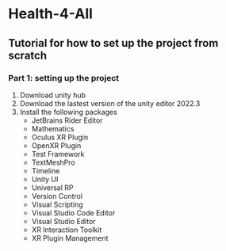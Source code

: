 # Health-4-All
## Tutorial for how to set up the project from scratch
### Part 1: setting up the project

1. Download unity hub</li>
2. Download the lastest version of the unity editor 2022.3</li>
3. Install the following packages 
    - JetBrains Rider Editor
    - Mathematics
    - Oculus XR Plugin
    - OpenXR Plugin
    - Test Framework
    - TextMeshPro
    - Timeline
    - Unity UI
    - Universal RP
    - Version Control
    - Visual Scripting
    - Visual Studio Code Editor
    - Visual Studio Editor
    - XR Interaction Toolkit
    - XR Plugin Management
